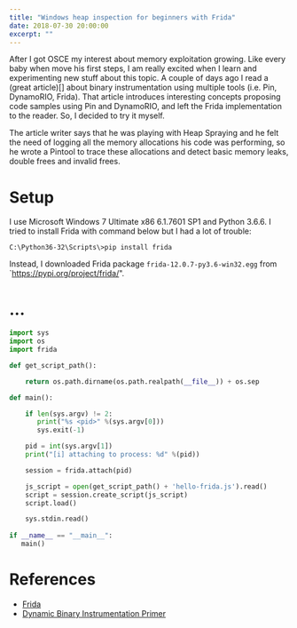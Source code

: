 ```yaml
---
title: "Windows heap inspection for beginners with Frida"
date: 2018-07-30 20:00:00
excerpt: ""
---
```


After I got OSCE my interest about memory exploitation growing. Like every baby when move his first steps, I am really excited when I learn and experimenting new stuff about this topic. A couple of days ago I read a (great article)[] about binary instrumentation using multiple tools (i.e. Pin, DynamoRIO, Frida). That article introduces interesting concepts proposing code samples using Pin and DynamoRIO, and left the Frida implementation to the reader. So, I decided to try it myself.

The article writer says that he was playing with Heap Spraying and he felt the need of logging all the memory allocations his code was performing, so he wrote a Pintool to trace these allocations and detect basic memory leaks, double frees and invalid frees.

# Setup

I use Microsoft Windows 7 Ultimate x86 6.1.7601 SP1 and Python 3.6.6. I tried to install Frida with command below but I had a lot of trouble:

```
C:\Python36-32\Scripts\>pip install frida
```

Instead, I downloaded Frida package `frida-12.0.7-py3.6-win32.egg` from `https://pypi.org/project/frida/".

# ...

```python
import sys
import os
import frida

def get_script_path():

    return os.path.dirname(os.path.realpath(__file__)) + os.sep

def main():

    if len(sys.argv) != 2:
       print("%s <pid>" %(sys.argv[0]))
       sys.exit(-1)

    pid = int(sys.argv[1])
    print("[i] attaching to process: %d" %(pid))

    session = frida.attach(pid)

    js_script = open(get_script_path() + 'hello-frida.js').read()
    script = session.create_script(js_script)
    script.load()

    sys.stdin.read()
		 
if __name__ == "__main__":
   main()
```

# References

- [Frida](https://www.frida.re/docs/building/)
- [Dynamic Binary Instrumentation Primer](http://deniable.org/reversing/binary-instrumentation)